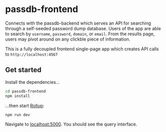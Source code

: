 # passdb-frontend

Connects with the passdb-backend which serves an API for searching through a self-seeded password dump
database. Users of the app are able to search by `username`, `password`, `domain`, or `email`. From
the results page, users may pivot around on any clickble piece of information.

This is a fully decoupled frontend single-page app which creates API calls to `http://localhost:4567`

## Get started

Install the dependencies...

```bash
cd passdb-frontend
npm install
```

...then start [Rollup](https://rollupjs.org):

```bash
npm run dev
```

Navigate to [localhost:5000](http://localhost:5000). You should see the query interface.
